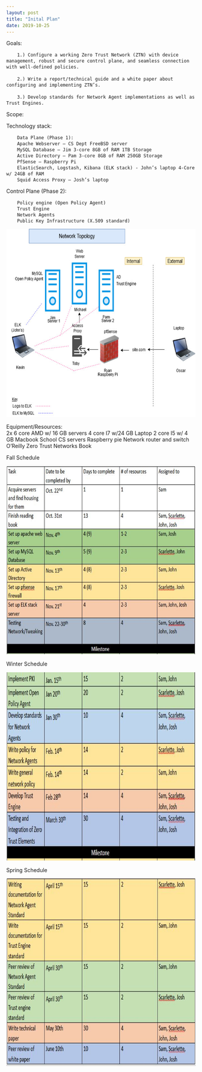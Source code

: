 ```yaml
---
layout: post
title: "Inital Plan"
date: 2019-10-25
---
```


Goals: 

        1.) Configure a working Zero Trust Network (ZTN) with device management, robust and secure control plane, and seamless connection with well-defined policies.  

        2.) Write a report/technical guide and a white paper about configuring and implementing ZTN’s. 

        3.) Develop standards for Network Agent implementations as well as Trust Engines.

Scope: 

Technology stack: 

        Data Plane (Phase 1): 
        Apache Webserver – CS Dept FreeBSD server 
        MySQL Database – Jim 3-core 8GB of RAM 1TB Storage 
        Active Directory – Pam 3-core 8GB of RAM 250GB Storage 
        PfSense – Raspberry Pi 
        ElasticSearch, Logstash, Kibana (ELK stack) - John’s laptop 4-Core w/ 24GB of RAM 
        Squid Access Proxy – Josh’s laptop 

Control Plane (Phase 2): 

        Policy engine (Open Policy Agent) 
        Trust Engine 
        Network Agents 
        Public Key Infrastructure (X.509 standard) 
  
 <img src="/image/ZTN Topology.jpg" alt="hi" class="inline" height="500" width="950"/>
  
  Equipment/Resources:  
        2x 6 core AMD w/ 16 GB servers 
        4 core I7 w/24 GB Laptop 
        2 core I5 w/ 4 GB Macbook 
        School CS servers 
        Raspberry pie 
        Network router and switch 
        O’Reilly Zero Trust Networks Book 
        
 Fall Schedule
    
  <img src="/image/fall responsibilites.JPG" alt="hi" class="inline" height="500" width="950"/>
 
 Winter Schedule
 
  <img src="/image/winterschedule.JPG" alt="hi" class="inline" height="500" width="950"/>
 
 Spring Schedule
 
  <img src="/image/springschedule.JPG" alt="hi" class="inline" height="500" width="950"/>

